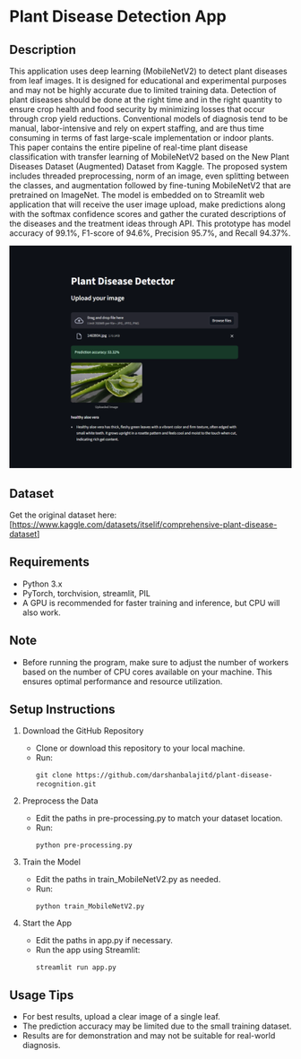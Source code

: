 # Plant Disease Detection App
## Description
This application uses deep learning (MobileNetV2) to detect plant diseases from leaf images. It is designed for educational and experimental purposes and may not be highly accurate due to limited training data.
Detection of plant diseases should be done at the right time and in the right quantity to ensure crop health and food security by minimizing losses that occur through crop yield reductions. Conventional models of diagnosis tend to be manual, labor-intensive and rely on expert staffing, and are thus time consuming in terms of fast large-scale implementation or indoor plants. This paper contains the entire pipeline of real-time plant disease classification with transfer learning of MobileNetV2 based on the New Plant Diseases Dataset (Augmented) Dataset from Kaggle. The proposed system includes threaded preprocessing, norm of an image, even splitting between the classes, and augmentation followed by fine-tuning MobileNetV2 that are pretrained on ImageNet. The model is embedded on to Streamlit web application that will receive the user image upload, make predictions along with the softmax confidence scores and gather the curated descriptions of the diseases and the treatment ideas through API. This prototype has model accuracy of 99.1%, F1-score of 94.6%, Precision 95.7%, and Recall 94.37%.

![Demo](./demo.png)

## Dataset
Get the original dataset here: [https://www.kaggle.com/datasets/itselif/comprehensive-plant-disease-dataset]

## Requirements
- Python 3.x
- PyTorch, torchvision, streamlit, PIL
- A GPU is recommended for faster training and inference, but CPU will also work.

## Note
- Before running the program, make sure to adjust the number of workers based on the number of CPU cores available on your machine. This ensures optimal performance and resource utilization.
## Setup Instructions
1. Download the GitHub Repository
   
   - Clone or download this repository to your local machine.
   - Run:
     ```
     git clone https://github.com/darshanbalajitd/plant-disease-recognition.git
     ```
2. Preprocess the Data
   
   - Edit the paths in pre-processing.py to match your dataset location.
   - Run:
     ```
     python pre-processing.py
     ```
3. Train the Model
   
   - Edit the paths in train_MobileNetV2.py as needed.
   - Run:
     ```
     python train_MobileNetV2.py
     ```
4. Start the App
   
   - Edit the paths in app.py if necessary.
   - Run the app using Streamlit:
     ```
     streamlit run app.py
     ```
## Usage Tips
- For best results, upload a clear image of a single leaf.
- The prediction accuracy may be limited due to the small training dataset.
- Results are for demonstration and may not be suitable for real-world diagnosis.

